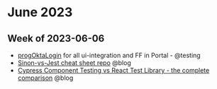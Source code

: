 # June 2023

## Week of 2023-06-06 

- [progOktaLogin](https://github.com/helloextend/client/pull/6486) for all ui-integration and FF in Portal - @testing
- [Sinon-vs-Jest cheat sheet repo](https://github.com/muratkeremozcan/sinon-vs-jest) @blog
- [Cypress Component Testing vs React Test Library - the complete comparison](https://dev.to/muratkeremozcan/cypress-component-testing-vs-react-test-library-the-complete-comparison-28gn) @blog

